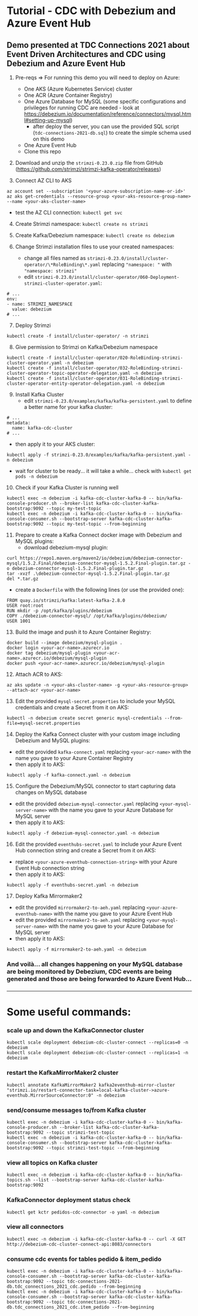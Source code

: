 # Tutorial - CDC with Debezium and Azure Event Hub
## Demo presented at TDC Connections 2021 about Event Driven Architectures and CDC using Debezium and Azure Event Hub

1. Pre-reqs => For running this demo you will need to deploy on Azure:
	* One AKS (Azure Kubernetes Service) cluster
	* One ACR (Azure Container Registry)
	* One Azure Database for MySQL (some specific configurations and privileges for running CDC are needed - look at https://debezium.io/documentation/reference/connectors/mysql.html#setting-up-mysql)
	   * after deploy the server, you can use the provided SQL script (`tdc-connections-2021-db.sql`) to create the simple schema used on this demo 
	* One Azure Event Hub
	* Clone this repo

2. Download and unzip the `strimzi-0.23.0.zip` file from GitHub (https://github.com/strimzi/strimzi-kafka-operator/releases)

3. Connect AZ CLI to AKS
```
az account set --subscription '<your-azure-subscription-name-or-id>'
az aks get-credentials --resource-group <your-aks-resource-group-name> --name <your-aks-cluster-name>
```
* test the AZ CLI connection: `kubectl get svc`

4. Create Strimzi namespace: `kubectl create ns strimzi`

5. Create Kafka/Debezium namespace: `kubectl create ns debezium`

6. Change Strimzi installation files to use your created namespaces:
	* change all files named as `strimzi-0.23.0/install/cluster-operator/\*RoleBinding\*.yaml` replacing `"namespace: "` with `"namespace: strimzi"`
	* edit `strimzi-0.23.0/install/cluster-operator/060-Deployment-strimzi-cluster-operator.yaml`:
```
# ...
env:
- name: STRIMZI_NAMESPACE
  value: debezium
# ...
```
7. Deploy Strimzi
```
kubectl create -f install/cluster-operator/ -n strimzi
``` 
8. Give permission to Strimzi on Kafka/Debezium namespace
```
kubectl create -f install/cluster-operator/020-RoleBinding-strimzi-cluster-operator.yaml -n debezium
kubectl create -f install/cluster-operator/032-RoleBinding-strimzi-cluster-operator-topic-operator-delegation.yaml -n debezium
kubectl create -f install/cluster-operator/031-RoleBinding-strimzi-cluster-operator-entity-operator-delegation.yaml -n debezium
```
9. Install Kafka Cluster
	* edit `strimzi-0.23.0/examples/kafka/kafka-persistent.yaml` to define a better name for your kafka cluster:
```
# ...
metadata:
  name: kafka-cdc-cluster
# ...
```
  * then apply it to your AKS cluster:
```
kubectl apply -f strimzi-0.23.0/examples/kafka/kafka-persistent.yaml - n debezium
```

  * wait for cluster to be ready... it will take a while... check with `kubectl get pods -n debezium`
	
10. Check if your Kafka Cluster is running well
```
kubectl exec -n debezium -i kafka-cdc-cluster-kafka-0 -- bin/kafka-console-producer.sh --broker-list kafka-cdc-cluster-kafka-bootstrap:9092 --topic my-test-topic
kubectl exec -n debezium -i kafka-cdc-cluster-kafka-0 -- bin/kafka-console-consumer.sh --bootstrap-server kafka-cdc-cluster-kafka-bootstrap:9092 --topic my-test-topic --from-beginning
```
11. Prepare to create a Kafka Connect docker image with Debezium and MySQL plugins:
	* download debezium-mysql plugin:
```
curl https://repo1.maven.org/maven2/io/debezium/debezium-connector-mysql/1.5.2.Final/debezium-connector-mysql-1.5.2.Final-plugin.tar.gz -o debezium-connector-mysql-1.5.2.Final-plugin.tar.gz
tar -xvzf .\debezium-connector-mysql-1.5.2.Final-plugin.tar.gz
del *.tar.gz
```
  * create a `Dockerfile` with the following lines (or use the provided one):
```
FROM quay.io/strimzi/kafka:latest-kafka-2.8.0
USER root:root
RUN mkdir -p /opt/kafka/plugins/debezium
COPY ./debezium-connector-mysql/ /opt/kafka/plugins/debezium/
USER 1001
```
13. Build the image and push it to Azure Container Registry:
```
docker build --image debezium/mysql-plugin .
docker login <your-acr-name>.azurecr.io
docker tag debezium/mysql-plugin <your-acr-name>.azurecr.io/debezium/mysql-plugin
docker push <your-acr-name>.azurecr.io/debezium/mysql-plugin
```
12. Attach ACR to AKS:
```
az aks update -n <your-aks-cluster-name> -g <your-aks-resource-group> --attach-acr <your-acr-name>
```
13. Edit the provided `mysql-secret.properties` to include your MySQL credentials and create a Secret from it on AKS:
```
kubectl -n debezium create secret generic mysql-credentials --from-file=mysql-secret.properties
```
14. Deploy the Kafka Connect cluster with your custom image including Debezium and MySQL plugins:
  * edit the provided `kafka-connect.yaml` replacing `<your-acr-name>` with the name you gave to your Azure Container Registry
  * then apply it to AKS:
```
kubectl apply -f kafka-connect.yaml -n debezium
```
15. Configure the Debezium/MySQL connector to start capturing data changes on MySQL database
  * edit the provided `debezium-mysql-connector.yaml` replacing `<your-mysql-server-name>` with the name you gave to your Azure Database for MySQL server
  * then apply it to AKS:
```
kubectl apply -f debezium-mysql-connector.yaml -n debezium
```
16. Edit the provided `eventhubs-secret.yaml` to include your Azure Event Hub connection string and create a Secret from it on AKS:
  * replace `<your-azure-eventhub-connection-string>` with your Azure Event Hub connection string
  * then apply it to AKS:
```
kubectl apply -f eventhubs-secret.yaml -n debezium
```
17. Deploy Kafka Mirrormaker2
  * edit the provided `mirrormaker2-to-aeh.yaml` replacing `<your-azure-eventhub-name>` with the name you gave to your Azure Event Hub
  * edit the provided `mirrormaker2-to-aeh.yaml` replacing `<your-mysql-server-name>` with the name you gave to your Azure Database for MySQL server
  * then apply it to AKS:
```
kubectl apply -f mirrormaker2-to-aeh.yaml -n debezium
```
	
###
### And voilà... all changes happening on your MySQL database are being monitored by Debezium, CDC events are being generated and those are being forwarded to Azure Event Hub... 
### 



---
# Some useful commands:

### scale up and down the KafkaConnector cluster
```
kubectl scale deployment debezium-cdc-cluster-connect --replicas=0 -n debezium
kubectl scale deployment debezium-cdc-cluster-connect --replicas=1 -n debezium
```

### restart the KafkaMirrorMaker2 cluster
```
kubectl annotate KafkaMirrorMaker2 kafka2eventhub-mirror-cluster "strimzi.io/restart-connector-task=local-kafka-cluster->azure-eventhub.MirrorSourceConnector:0" -n debezium
```

### send/consume messages to/from Kafka cluster
```
kubectl exec -n debezium -i kafka-cdc-cluster-kafka-0 -- bin/kafka-console-producer.sh --broker-list kafka-cdc-cluster-kafka-bootstrap:9092 --topic strimzi-test-topic
kubectl exec -n debezium -i kafka-cdc-cluster-kafka-0 -- bin/kafka-console-consumer.sh --bootstrap-server kafka-cdc-cluster-kafka-bootstrap:9092 --topic strimzi-test-topic --from-beginning
```

### view all topics on Kafka cluster
```
kubectl exec -n debezium -i kafka-cdc-cluster-kafka-0 -- bin/kafka-topics.sh --list --bootstrap-server kafka-cdc-cluster-kafka-bootstrap:9092
```

### KafkaConnector deployment status check
```
kubectl get kctr pedidos-cdc-connector -o yaml -n debezium
```

### view all connectors
```
kubectl exec -n debezium -i kafka-cdc-cluster-kafka-0 -- curl -X GET http://debezium-cdc-cluster-connect-api:8083/connectors
```

### consume cdc events for tables pedido & item_pedido
```
kubectl exec -n debezium -i kafka-cdc-cluster-kafka-0 -- bin/kafka-console-consumer.sh --bootstrap-server kafka-cdc-cluster-kafka-bootstrap:9092 --topic tdc-connections-2021-db.tdc_connections_2021_cdc.pedido --from-beginning
kubectl exec -n debezium -i kafka-cdc-cluster-kafka-0 -- bin/kafka-console-consumer.sh --bootstrap-server kafka-cdc-cluster-kafka-bootstrap:9092 --topic tdc-connections-2021-db.tdc_connections_2021_cdc.item_pedido --from-beginning
```

